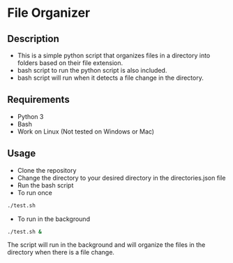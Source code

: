 # File Organizer
## Description
- This is a simple python script that organizes files in a directory into folders based on their file extension.
- bash script to run the python script is also included.
- bash script will run when it detects a file change in the directory.

## Requirements
- Python 3
- Bash
- Work on Linux (Not tested on Windows or Mac)

## Usage
- Clone the repository
- Change the directory to your desired directory in the directories.json file
- Run the bash script
- To run once
```bash
./test.sh
```
- To run in the background
```bash
./test.sh &
```
The script will run in the background and will organize the files in the directory when there is a file change.
